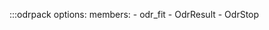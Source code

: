 :::odrpack
    options:
        members:
            - odr_fit
            - OdrResult
            - OdrStop